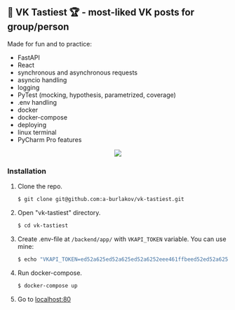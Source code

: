 ## 💙 VK Tastiest 🏆 - most-liked VK posts for group/person
Made for fun and to practice:
- FastAPI
- React
- synchronous and asynchronous requests
- asyncio handling
- logging
- PyTest (mocking, hypothesis, parametrized, coverage)
- .env handling 
- docker
- docker-compose
- deploying
- linux terminal
- PyCharm Pro features

<div align="center">
  <a href="http://vktastiest.ru">
    <img src="docs/demo.gif">
  </a>
</div>

### Installation
1. Clone the repo.
   ```sh
   $ git clone git@github.com:a-burlakov/vk-tastiest.git
   ```
   
2. Open "vk-tastiest" directory.
   ```sh
   $ cd vk-tastiest
   ```

3. Create .env-file at `/backend/app/` with `VKAPI_TOKEN` variable. You can use mine:

   ```sh
   $ echo "VKAPI_TOKEN=ed52a625ed52a625ed52a6252eee461ffbeed52ed52a62589c8f057c4ad4cf28e7d8a73" > backend/app/.env
   ```

4. Run docker-compose.
   ```sh
   $ docker-compose up
   ```
   
5. Go to [localhost:80](http://localhost:80)
